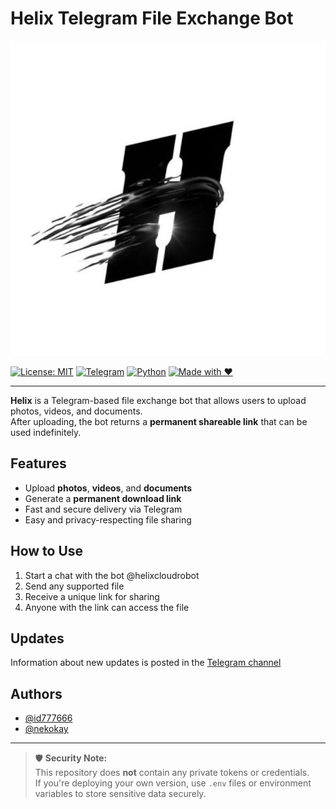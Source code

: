 # Helix Telegram File Exchange Bot

![Helix Icon](icon.JPG)

[![License: MIT](https://img.shields.io/badge/License-MIT-yellow.svg)](LICENSE)
[![Telegram](https://img.shields.io/badge/Telegram-Bot-blue.svg?logo=telegram)]()
[![Python](https://img.shields.io/badge/Python-3.10+-blue.svg?logo=python)](https://www.python.org/)
[![Made with ❤️](https://img.shields.io/badge/Made%20with-%E2%9D%A4-red)](#)

---

**Helix** is a Telegram-based file exchange bot that allows users to upload photos, videos, and documents.  
After uploading, the bot returns a **permanent shareable link** that can be used indefinitely.

## Features

- Upload **photos**, **videos**, and **documents**
- Generate a **permanent download link**
- Fast and secure delivery via Telegram
- Easy and privacy-respecting file sharing

## How to Use

1. Start a chat with the bot @helixcloudrobot
2. Send any supported file
3. Receive a unique link for sharing
4. Anyone with the link can access the file

## Updates 

Information about new updates is posted in the [Telegram channel](https://t.me/hlxupdates)

## Authors

- [@id777666](https://t.me/id777666)
- [@nekokay](https://t.me/nekokay)

---

> 🛡 **Security Note:**  
> This repository does **not** contain any private tokens or credentials.  
> If you're deploying your own version, use `.env` files or environment variables to store sensitive data securely.
